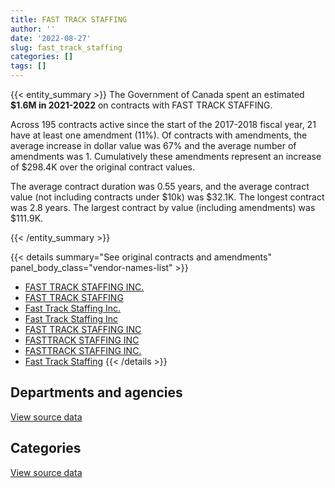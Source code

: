 ```yaml
---
title: FAST TRACK STAFFING
author: ''
date: '2022-08-27'
slug: fast_track_staffing
categories: []
tags: []
---
```


<script src="/rmarkdown-libs/htmlwidgets/htmlwidgets.js"></script>
<link href="/rmarkdown-libs/datatables-css/datatables-crosstalk.css" rel="stylesheet" />
<script src="/rmarkdown-libs/datatables-binding/datatables.js"></script>
<script src="/rmarkdown-libs/jquery/jquery-3.6.0.min.js"></script>
<link href="/rmarkdown-libs/dt-core-bootstrap/css/dataTables.bootstrap.min.css" rel="stylesheet" />
<link href="/rmarkdown-libs/dt-core-bootstrap/css/dataTables.bootstrap.extra.css" rel="stylesheet" />
<script src="/rmarkdown-libs/dt-core-bootstrap/js/jquery.dataTables.min.js"></script>
<script src="/rmarkdown-libs/dt-core-bootstrap/js/dataTables.bootstrap.min.js"></script>
<link href="/rmarkdown-libs/crosstalk/css/crosstalk.min.css" rel="stylesheet" />
<script src="/rmarkdown-libs/crosstalk/js/crosstalk.min.js"></script>
<script src="/rmarkdown-libs/htmlwidgets/htmlwidgets.js"></script>
<link href="/rmarkdown-libs/datatables-css/datatables-crosstalk.css" rel="stylesheet" />
<script src="/rmarkdown-libs/datatables-binding/datatables.js"></script>
<script src="/rmarkdown-libs/jquery/jquery-3.6.0.min.js"></script>
<link href="/rmarkdown-libs/dt-core-bootstrap/css/dataTables.bootstrap.min.css" rel="stylesheet" />
<link href="/rmarkdown-libs/dt-core-bootstrap/css/dataTables.bootstrap.extra.css" rel="stylesheet" />
<script src="/rmarkdown-libs/dt-core-bootstrap/js/jquery.dataTables.min.js"></script>
<script src="/rmarkdown-libs/dt-core-bootstrap/js/dataTables.bootstrap.min.js"></script>
<link href="/rmarkdown-libs/crosstalk/css/crosstalk.min.css" rel="stylesheet" />
<script src="/rmarkdown-libs/crosstalk/js/crosstalk.min.js"></script>

{{< entity_summary >}}
The Government of Canada spent an estimated **\$1.6M in 2021-2022** on contracts with FAST TRACK STAFFING.

Across 195 contracts active since the start of the 2017-2018 fiscal year, 21 have at least one amendment (11%). Of contracts with amendments, the average increase in dollar value was 67% and the average number of amendments was 1. Cumulatively these amendments represent an increase of \$298.4K over the original contract values.

The average contract duration was 0.55 years, and the average contract value (not including contracts under \$10k) was \$32.1K. The longest contract was 2.8 years. The largest contract by value (including amendments) was \$111.9K.

{{< /entity_summary >}}

{{< details summary="See original contracts and amendments" panel_body_class="vendor-names-list" >}}
- [FAST TRACK STAFFING INC.](https://search.open.canada.ca/en/ct/?sort=contract_value_f%20desc&page=1&search_text=%22FAST%20TRACK%20STAFFING%20INC.%22)
- [FAST TRACK STAFFING](https://search.open.canada.ca/en/ct/?sort=contract_value_f%20desc&page=1&search_text=%22FAST%20TRACK%20STAFFING%22)
- [Fast Track Staffing Inc.](https://search.open.canada.ca/en/ct/?sort=contract_value_f%20desc&page=1&search_text=%22Fast%20Track%20Staffing%20Inc.%22)
- [Fast Track Staffing Inc](https://search.open.canada.ca/en/ct/?sort=contract_value_f%20desc&page=1&search_text=%22Fast%20Track%20Staffing%20Inc%22)
- [FAST TRACK STAFFING INC](https://search.open.canada.ca/en/ct/?sort=contract_value_f%20desc&page=1&search_text=%22FAST%20TRACK%20STAFFING%20INC%22)
- [FASTTRACK STAFFING INC](https://search.open.canada.ca/en/ct/?sort=contract_value_f%20desc&page=1&search_text=%22FASTTRACK%20STAFFING%20INC%22)
- [FASTTRACK STAFFING INC.](https://search.open.canada.ca/en/ct/?sort=contract_value_f%20desc&page=1&search_text=%22FASTTRACK%20STAFFING%20INC.%22)
- [Fast Track Staffing](https://search.open.canada.ca/en/ct/?sort=contract_value_f%20desc&page=1&search_text=%22Fast%20Track%20Staffing%22)
{{< /details >}}

## Departments and agencies

<div id="htmlwidget-1" style="width:100%;height:auto;" class="datatables html-widget"></div>
<script type="application/json" data-for="htmlwidget-1">{"x":{"style":"bootstrap","filter":"none","vertical":false,"data":[["<a href=\"/departments/aafc-aac/\">Agriculture and Agri-Food Canada<\/a>","<a href=\"/departments/atssc-scdata/\">Administrative Tribunals Support Service of Canada<\/a>","<a href=\"/departments/cas-satj/\">Courts Administration Service<\/a>","<a href=\"/departments/cbsa-asfc/\">Canada Border Services Agency<\/a>","<a href=\"/departments/ced-dec/\">Canada Economic Development for Quebec Regions<\/a>","<a href=\"/departments/cfia-acia/\">Canadian Food Inspection Agency<\/a>","<a href=\"/departments/crtc/\">Canadian Radio-television and Telecommunications Commission<\/a>","<a href=\"/departments/csc-scc/\">Correctional Service of Canada<\/a>","<a href=\"/departments/dfatd-maecd/\">Global Affairs Canada<\/a>","<a href=\"/departments/dfo-mpo/\">Fisheries and Oceans Canada<\/a>","<a href=\"/departments/dnd-mdn/\">National Defence<\/a>","<a href=\"/departments/ec/\">Environment and Climate Change Canada<\/a>","<a href=\"/departments/elections/\">Elections Canada<\/a>","<a href=\"/departments/esdc-edsc/\">Employment and Social Development Canada<\/a>","<a href=\"/departments/hc-sc/\">Health Canada<\/a>","<a href=\"/departments/iaac-aeic/\">Impact Assessment Agency of Canada<\/a>","<a href=\"/departments/ic/\">Innovation, Science and Economic Development Canada<\/a>","<a href=\"/departments/isc-sac/\">Indigenous Services Canada<\/a>","<a href=\"/departments/lac-bac/\">Library and Archives Canada<\/a>","<a href=\"/departments/nrcan-rncan/\">Natural Resources Canada<\/a>","<a href=\"/departments/oag-bvg/\">Office of the Auditor General of Canada<\/a>","<a href=\"/departments/osfi-bsif/\">Office of the Superintendent of Financial Institutions Canada<\/a>","<a href=\"/departments/phac-aspc/\">Public Health Agency of Canada<\/a>","<a href=\"/departments/ps-sp/\">Public Safety Canada<\/a>","<a href=\"/departments/psc-cfp/\">Public Service Commission of Canada<\/a>","<a href=\"/departments/pwgsc-tpsgc/\">Public Services and Procurement Canada<\/a>","<a href=\"/departments/rcmp-grc/\">Royal Canadian Mounted Police<\/a>","<a href=\"/departments/ssc-spc/\">Shared Services Canada<\/a>","<a href=\"/departments/statcan/\">Statistics Canada<\/a>","<a href=\"/departments/tbs-sct/\">Treasury Board of Canada Secretariat<\/a>","<a href=\"/departments/tc/\">Transport Canada<\/a>"],[null,62432.5,27063.5,null,null,null,null,24860,20934.74,155738.85,null,207736.06,null,60823.09,336145.19,null,70269.06,null,6593.55,null,3671.05,27387.96,null,null,null,8395.51,null,49268,null,65356.57,24860],[null,null,34323.75,11017.5,null,null,null,null,136614.28,42940,null,118558.53,224632.41,75654.73,103730.86,16808.75,35900.1,14595,8264.52,null,11668.7,22275.54,null,null,4446.4,33582.75,null,83216.73,null,36871.85,41200.16],[null,null,null,null,39945.5,null,null,20340,186796.47,70240.93,null,42307.07,null,132674.06,252756.64,null,null,48913.54,8241.94,39747.75,null,null,2222.07,null,47733.44,3258.94,77574.5,83840.92,null,84003.62,107836.97],[14690,null,10392.33,null,null,39521.75,27685,39945.5,227471.84,114713.38,98310,106033.47,null,57344.53,273025.87,13616.5,null,114293.53,null,null,null,null,20220.5,61782.75,68786.78,15979.31,null,9861.82,81648.44,58401.71,100639.6]],"container":"<table class=\"table table-striped table-hover row-border order-column display\">\n  <thead>\n    <tr>\n      <th>Department<\/th>\n      <th>2018-2019<\/th>\n      <th>2019-2020<\/th>\n      <th>2020-2021<\/th>\n      <th>2021-2022<\/th>\n    <\/tr>\n  <\/thead>\n<\/table>","options":{"order":[[4,"desc"]],"pageLength":10,"autoWidth":true,"columnDefs":[{"targets":1,"render":"function(data, type, row, meta) {\n    return type !== 'display' ? data : DTWidget.formatCurrency(data, \"$\", 2, 3, \",\", \".\", true, null);\n  }"},{"targets":2,"render":"function(data, type, row, meta) {\n    return type !== 'display' ? data : DTWidget.formatCurrency(data, \"$\", 2, 3, \",\", \".\", true, null);\n  }"},{"targets":3,"render":"function(data, type, row, meta) {\n    return type !== 'display' ? data : DTWidget.formatCurrency(data, \"$\", 2, 3, \",\", \".\", true, null);\n  }"},{"targets":4,"render":"function(data, type, row, meta) {\n    return type !== 'display' ? data : DTWidget.formatCurrency(data, \"$\", 2, 3, \",\", \".\", true, null);\n  }"},{"width":"16%","targets":[1,2,3,4]},{"className":"dt-right","targets":[1,2,3,4]}],"orderClasses":false}},"evals":["options.columnDefs.0.render","options.columnDefs.1.render","options.columnDefs.2.render","options.columnDefs.3.render"],"jsHooks":[]}</script>
<p class="text-right">
<a href="https://github.com/GoC-Spending/contracts-data/tree/main/data/out/vendors/fast_track_staffing/summary_by_fiscal_year_by_department.csv" class="source-data-link btn btn-link">View source data</a>
</p>

## Categories

<div id="htmlwidget-2" style="width:100%;height:auto;" class="datatables html-widget"></div>
<script type="application/json" data-for="htmlwidget-2">{"x":{"style":"bootstrap","filter":"none","vertical":false,"data":[["<a href=\"/categories/10_office_management/\">Office management<\/a>","<a href=\"/categories/2_professional_services/\">Professional services<\/a>","<a href=\"/categories/3_information_technology/\">Information technology<\/a>","<a href=\"/categories/9_human_capital/\">Human capital<\/a>"],[null,954050.23,41956.51,155528.89],[25294.5,768234.84,38893.04,223880.18],[null,1149030.12,51670.8,47733.44],[null,1413169.83,14551.98,126642.78]],"container":"<table class=\"table table-striped table-hover row-border order-column display\">\n  <thead>\n    <tr>\n      <th>Category<\/th>\n      <th>2018-2019<\/th>\n      <th>2019-2020<\/th>\n      <th>2020-2021<\/th>\n      <th>2021-2022<\/th>\n    <\/tr>\n  <\/thead>\n<\/table>","options":{"order":[[4,"desc"]],"dom":"t","pageLength":30,"autoWidth":true,"columnDefs":[{"targets":1,"render":"function(data, type, row, meta) {\n    return type !== 'display' ? data : DTWidget.formatCurrency(data, \"$\", 2, 3, \",\", \".\", true, null);\n  }"},{"targets":2,"render":"function(data, type, row, meta) {\n    return type !== 'display' ? data : DTWidget.formatCurrency(data, \"$\", 2, 3, \",\", \".\", true, null);\n  }"},{"targets":3,"render":"function(data, type, row, meta) {\n    return type !== 'display' ? data : DTWidget.formatCurrency(data, \"$\", 2, 3, \",\", \".\", true, null);\n  }"},{"targets":4,"render":"function(data, type, row, meta) {\n    return type !== 'display' ? data : DTWidget.formatCurrency(data, \"$\", 2, 3, \",\", \".\", true, null);\n  }"},{"width":"16%","targets":[1,2,3,4]},{"className":"dt-right","targets":[1,2,3,4]}],"orderClasses":false,"lengthMenu":[10,25,30,50,100]}},"evals":["options.columnDefs.0.render","options.columnDefs.1.render","options.columnDefs.2.render","options.columnDefs.3.render"],"jsHooks":[]}</script>
<p class="text-right">
<a href="https://github.com/GoC-Spending/contracts-data/tree/main/data/out/vendors/fast_track_staffing/summary_by_fiscal_year_by_category.csv" class="source-data-link btn btn-link">View source data</a>
</p>
